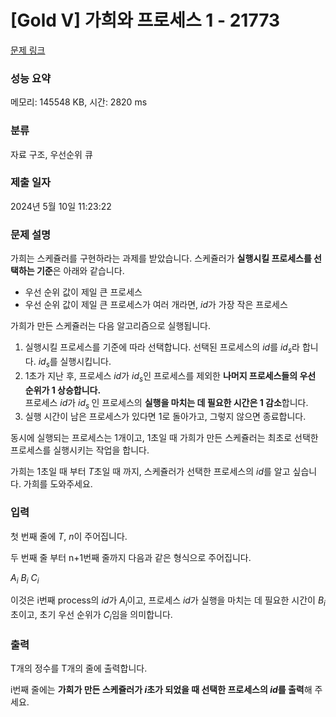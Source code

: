 # [Gold V] 가희와 프로세스 1 - 21773 

[문제 링크](https://www.acmicpc.net/problem/21773) 

### 성능 요약

메모리: 145548 KB, 시간: 2820 ms

### 분류

자료 구조, 우선순위 큐

### 제출 일자

2024년 5월 10일 11:23:22

### 문제 설명

<p>가희는 스케쥴러를 구현하라는 과제를 받았습니다. 스케쥴러가 <strong>실행시킬 프로세스를 선택하는 기준</strong>은 아래와 같습니다.</p>

<ul>
	<li>우선 순위 값이 제일 큰 프로세스</li>
	<li>우선 순위 값이 제일 큰 프로세스가 여러 개라면, <em>id</em>가 가장 작은 프로세스</li>
</ul>

<p>가희가 만든 스케쥴러는 다음 알고리즘으로 실행됩니다.</p>

<ol>
	<li>실행시킬 프로세스를 기준에 따라 선택합니다. 선택된 프로세스의 <em>id</em>를 <em>id<sub>s</sub></em>라 합니다. <em>id</em><sub><em>s</em></sub>를 실행시킵니다.</li>
	<li>1초가 지난 후, 프로세스 <em>id</em>가 <em>id<sub>s</sub></em>인 프로세스를 제외한 <strong>나머지 프로세스들의 우선 순위가 1 상승합니다.</strong> <br>
	프로세스 <em>id</em>가 <em>id<sub>s </sub></em>인 프로세스의 <strong>실행을 마치는 데 필요한 시간은 1 감소</strong>합니다.</li>
	<li>실행 시간이 남은 프로세스가 있다면 1로 돌아가고, 그렇지 않으면 종료합니다.</li>
</ol>

<p>동시에 실행되는 프로세스는 1개이고, 1초일 때 가희가 만든 스케쥴러는 최초로 선택한 프로세스를 실행시키는 작업을 합니다.</p>

<p>가희는 1초일 때 부터 <em>T</em>초일 때 까지, 스케쥴러가 선택한 프로세스의 <em>id</em>를 알고 싶습니다. 가희를 도와주세요.</p>

### 입력 

 <p>첫 번째 줄에 <em>T</em>, <em>n</em>이 주어집니다.</p>

<p>두 번째 줄 부터 n+1번째 줄까지 다음과 같은 형식으로 주어집니다.</p>

<p><em>A<sub>i</sub> B<sub>i</sub> C<sub>i</sub></em></p>

<p>이것은 i번째 process의 <em>id</em>가 <em>A<sub>i</sub></em>이고, 프로세스 <em>id</em>가 실행을 마치는 데 필요한 시간이 <em>B<sub>i</sub></em>초이고, 초기 우선 순위가 <em>C<sub>i</sub></em>임을 의미합니다.</p>

### 출력 

 <p>T개의 정수를 T개의 줄에 출력합니다.</p>

<p>i번째 줄에는 <strong>가희가 만든 스케쥴러가 <em>i</em>초가 되었을 때 선택한 프로세스의 <em>id</em>를 출력</strong>해 주세요.</p>

